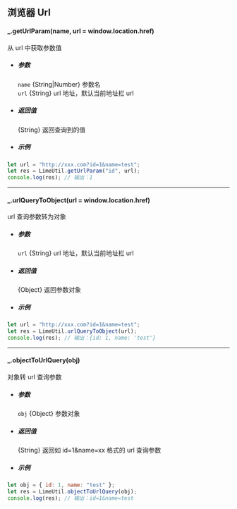 ## 浏览器 Url

#### \_.getUrlParam(name, url = window.location.href)

从 url 中获取参数值

- ##### 参数

  `name` {String|Number} 参数名  
  `url` {String} url 地址，默认当前地址栏 url

- ##### 返回值

  {String} 返回查询到的值

- ##### 示例

```javascript
let url = "http://xxx.com?id=1&name=test";
let res = LimeUtil.getUrlParam("id", url);
console.log(res); // 输出：1
```

---

#### \_.urlQueryToObject(url = window.location.href)

url 查询参数转为对象

- ##### 参数

  `url` {String} url 地址，默认当前地址栏 url

- ##### 返回值

  {Object} 返回参数对象

- ##### 示例

```javascript
let url = "http://xxx.com?id=1&name=test";
let res = LimeUtil.urlQueryToObject(url);
console.log(res); // 输出：{id: 1, name: 'test'}
```

---

#### \_.objectToUrlQuery(obj)

对象转 url 查询参数

- ##### 参数

  `obj` {Object} 参数对象

- ##### 返回值

  {String} 返回如 id=1&name=xx 格式的 url 查询参数

- ##### 示例

```javascript
let obj = { id: 1, name: "test" };
let res = LimeUtil.objectToUrlQuery(obj);
console.log(res); // 输出：id=1&name=test
```

